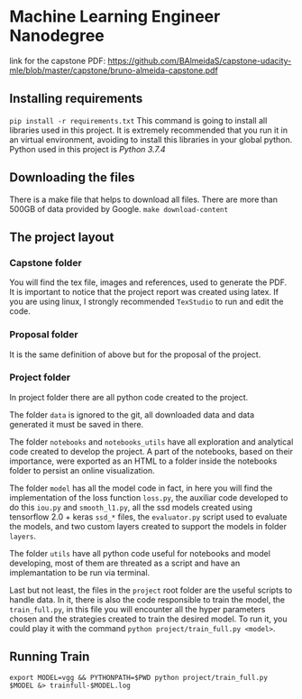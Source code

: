 # Machine Learning Engineer Nanodegree

link for the capstone PDF: https://github.com/BAlmeidaS/capstone-udacity-mle/blob/master/capstone/bruno-almeida-capstone.pdf
## Installing requirements
`pip install -r requirements.txt` This command is going to install all libraries used in this project. It is extremely recommended that you run it in an virtual environment, avoiding to install this libraries in your global python. Python used in this project is *Python 3.7.4*

## Downloading the files
There is a make file that helps to download all files. There are more than 500GB of data provided by Google.
`make download-content`

## The project layout

### Capstone folder

You will find the tex file, images and references, used to generate the PDF. It is important to notice that the project report was created using latex. If you are using linux, I strongly recommended `TexStudio` to run and edit the code.

### Proposal folder

It is the same definition of above but for the proposal of the project.

### Project folder

In project folder there are all python code created to the project.

The folder `data` is ignored to the git, all downloaded data and data generated it must be saved in there.

The folder `notebooks` and `notebooks_utils` have all exploration and analytical code created to develop the project. A part of the notebooks, based on their importance, were exported as an HTML to a folder inside the notebooks folder to persist an online visualization.

The folder `model` has all the model code in fact, in here you will find the implementation of the loss function `loss.py`, the auxiliar code developed to do this `iou.py` and `smooth_l1.py`, all the ssd models created using tensorflow 2.0 + keras `ssd_*` files, the `evaluator.py` script used to evaluate the models, and two custom layers created to support the models in folder `layers`.

The folder `utils` have all python code useful for notebooks and model developing, most of them are threated as a script and have an implemantation to be run via terminal.

Last but not least, the files in the `project` root folder are the useful scripts to handle data. In it, there is also the code responsible to train the model, the `train_full.py`, in this file you will encounter all the hyper parameters chosen and the strategies created to train the desired model. To run it, you could play it with the command `python project/train_full.py <model>`. 

## Running Train
`export MODEL=vgg && PYTHONPATH=$PWD python project/train_full.py $MODEL &> trainfull-$MODEL.log`
